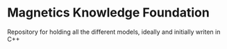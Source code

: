 # Magnetics Knowledge Foundation
Repository for holding all the different models, ideally and initially writen in C++
